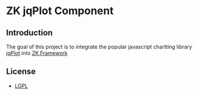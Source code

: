 ZK jqPlot Component
=========

## Introduction

The goal of this project is to integrate the popular javascript chartting library [jqPlot](http://www.jqplot.com/) into [ZK Framework](http://www.zkoss.org/)

## License
 * [LGPL](http://www.gnu.org/licenses/lgpl-2.1.html)

